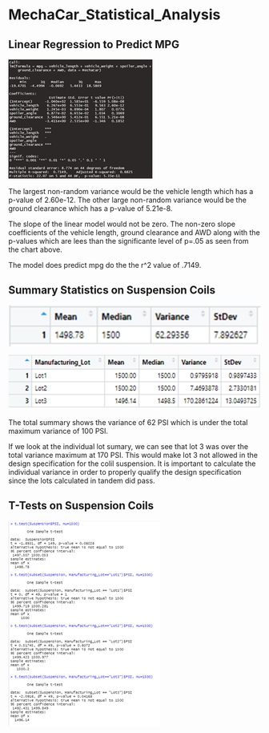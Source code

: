 # MechaCar_Statistical_Analysis


## Linear Regression to Predict MPG

![](Resources/mpg_linear_regression.png)

The largest non-random variance would be the vehicle length which has a p-value of 2.60e-12.   The other large non-random variance would
be the ground clearance which has a p-value of 5.21e-8.

The slope of the linear model would not be zero.   The non-zero slope coefficients of the vehicle length, ground clearance and AWD along with
the p-values which are lees than the significante level of p=.05 as seen from the chart above.

The model does predict mpg do the the r^2 value of .7149.


## Summary Statistics on Suspension Coils

![](Resources/suspension_total_summary.png)

![](Resources/lot_summary.png)

The total summary shows the variance of 62 PSI which is under the total maximum variance of 100 PSI.

If we look at the individual lot sumary, we can see that lot 3 was over the total variance maximum at 170 PSI.   This would make lot 3 not allowed
in the design specification for the colil suspension.   It is important to calculate the individual variance in order to properly qualify the design
specification since the lots calculated in tandem did pass.


## T-Tests on Suspension Coils

![](Resources/t_tests_suspension_coils.png)



